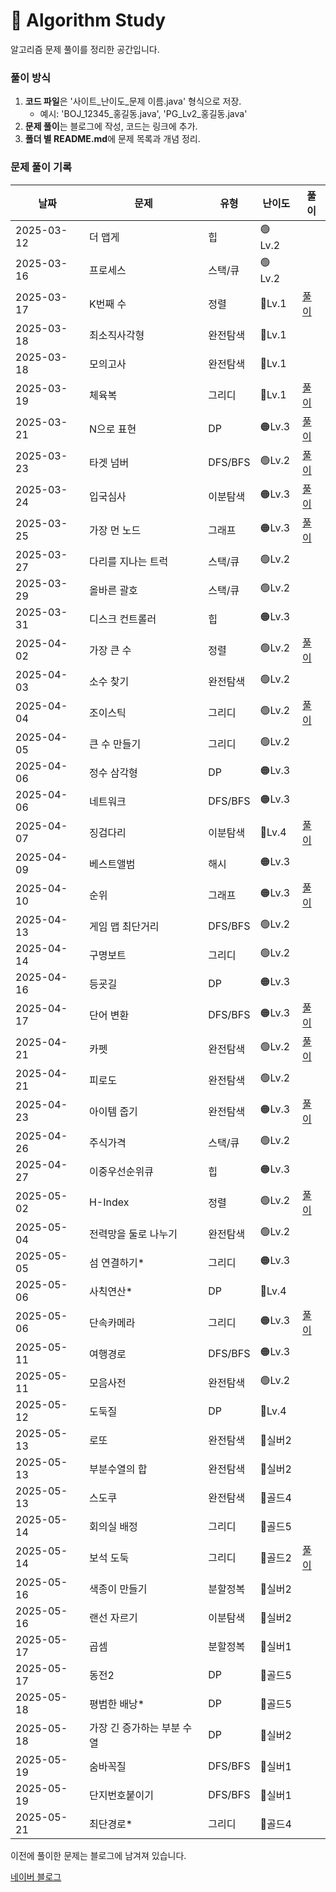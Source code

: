 # 📌 Algorithm Study

알고리즘 문제 풀이를 정리한 공간입니다.



### 풀이 방식
1. **코드 파일**은 '사이트_난이도_문제 이름.java' 형식으로 저장.
    - 예시: 'BOJ_12345_홍길동.java', 'PG_Lv2_홍길동.java'
2. **문제 풀이**는 블로그에 작성, 코드는 링크에 추가.
3. **폴더 별 README.md**에 문제 목록과 개념 정리.

### 문제 풀이 기록

| 날짜         | 문제              | 유형     | 난이도     | 풀이                                              |
|------------|-----------------|--------|---------|-------------------------------------------------|
| 2025-03-12 | 더 맵게            | 힙      | 🟢 Lv.2 |                                                 |
| 2025-03-16 | 프로세스            | 스택/큐   | 🟢 Lv.2 |                                                 |
| 2025-03-17 | K번째 수           | 정렬     | 🔵Lv.1  | [풀이](https://blog.naver.com/gamakk2/223799781209) |
| 2025-03-18 | 최소직사각형          | 완전탐색   | 🔵Lv.1  |                                                 |
| 2025-03-18 | 모의고사            | 완전탐색   | 🔵Lv.1  |                                                 |
| 2025-03-19 | 체육복             | 그리디    | 🔵Lv.1  | [풀이](https://blog.naver.com/gamakk2/223802861543) |
| 2025-03-21 | N으로 표현          | DP     | 🟠Lv.3  | [풀이](https://blog.naver.com/gamakk2/223805073009) |
| 2025-03-23 | 타겟 넘버           | DFS/BFS | 🟢Lv.2  | [풀이](https://blog.naver.com/gamakk2/223806408314) |
| 2025-03-24 | 입국심사            | 이분탐색   | 🟠Lv.3  | [풀이](https://blog.naver.com/gamakk2/223808371758) |
| 2025-03-25 | 가장 먼 노드         | 그래프    | 🟠Lv.3  | [풀이](https://blog.naver.com/gamakk2/223809854243) |
| 2025-03-27 | 다리를 지나는 트럭      | 스택/큐   | 🟢Lv.2  |                                                 |
| 2025-03-29 | 올바른 괄호          | 스택/큐   | 🟢Lv.2  |                                                 |
| 2025-03-31 | 디스크 컨트롤러        | 힙      | 🟠Lv.3  |                                                 |
| 2025-04-02 | 가장 큰 수          | 정렬     | 🟢Lv.2  | [풀이](https://blog.naver.com/gamakk2/223819506024) |
| 2025-04-03 | 소수 찾기           | 완전탐색   | 🟢Lv.2  |                                                 |
| 2025-04-04 | 조이스틱            | 그리디    | 🟢Lv.2  | [풀이](https://blog.naver.com/gamakk2/223823165881) |
| 2025-04-05 | 큰 수 만들기         | 그리디    | 🟢Lv.2  |                                                 |
| 2025-04-06 | 정수 삼각형          | DP     | 🟠Lv.3  |                                                 |
| 2025-04-06 | 네트워크            | DFS/BFS | 🟠Lv.3  |                                                 |
| 2025-04-07 | 징검다리            | 이분탐색   | 🔴Lv.4  | [풀이](https://blog.naver.com/gamakk2/223825584515) |
| 2025-04-09 | 베스트앨범           | 해시     | 🟠Lv.3  |                                                 |
| 2025-04-10 | 순위              | 그래프    | 🟠Lv.3  | [풀이]()                                          |
| 2025-04-13 | 게임 맵 최단거리       | DFS/BFS | 🟢Lv.2  |                                                 |
| 2025-04-14 | 구명보트            | 그리디    | 🟢Lv.2  |                                                 |
| 2025-04-16 | 등굣길             | DP     | 🟠Lv.3  |                                                 |
| 2025-04-17 | 단어 변환           | DFS/BFS | 🟠Lv.3  | [풀이](https://blog.naver.com/gamakk2/223838220484) |
| 2025-04-21 | 카펫              | 완전탐색   | 🟢Lv.2  | [풀이](https://blog.naver.com/gamakk2/223841804550) |
| 2025-04-21 | 피로도             | 완전탐색   | 🟢Lv.2  |                                                 |
| 2025-04-23 | 아이템 줍기          | 완전탐색   | 🟠Lv.3  | [풀이](https://blog.naver.com/gamakk2/223844445405) |
| 2025-04-26 | 주식가격            | 스택/큐   | 🟢Lv.2  |                                                 |
| 2025-04-27 | 이중우선순위큐         | 힙      | 🟠Lv.3  |                                                 |
| 2025-05-02 | H-Index         | 정렬     | 🟢Lv.2  | [풀이](https://blog.naver.com/gamakk2/223853668750) |
| 2025-05-04 | 전력망을 둘로 나누기     | 완전탐색   | 🟢Lv.2  |                                                 |
| 2025-05-05 | 섬 연결하기*         | 그리디    | 🟠Lv.3  |                                                 |
| 2025-05-06 | 사칙연산*           | DP     | 🔴Lv.4  |                                                 |
| 2025-05-06 | 단속카메라           | 그리디    | 🟠Lv.3  | [풀이](https://blog.naver.com/gamakk2/223856958267) |
| 2025-05-11 | 여행경로            | DFS/BFS | 🟠Lv.3  |                                                 |
| 2025-05-11 | 모음사전            | 완전탐색   | 🟢Lv.2  |                                                 |
| 2025-05-12 | 도둑질             | DP     | 🔴Lv.4  |                                                 |
| 2025-05-13 | 로또              | 완전탐색   | 🥈실버2   |                                                 |
| 2025-05-13 | 부분수열의 합         | 완전탐색   | 🥈실버2   |                                                 |
| 2025-05-13 | 스도쿠             | 완전탐색   | 🥇골드4   |                                                 |
| 2025-05-14 | 회의실 배정          | 그리디    | 🥇골드5   |                                                 |
| 2025-05-14 | 보석 도둑           | 그리디    | 🥇골드2   | [풀이](https://blog.naver.com/gamakk2/223865700182) |
| 2025-05-16 | 색종이 만들기         | 분할정복   | 🥈실버2   |                                                 |
| 2025-05-16 | 랜선 자르기          | 이분탐색   | 🥈실버2   |                                           |
| 2025-05-17 | 곱셈              | 분할정복   | 🥈실버1   |                                         |
| 2025-05-17 | 동전2             | DP     | 🥇골드5   |                                         |
| 2025-05-18 | 평범한 배낭*         | DP     | 🥇골드5   |                                         |
| 2025-05-18 | 가장 긴 증가하는 부분 수열 | DP     | 🥈실버2   |                                         |
| 2025-05-19 | 숨바꼭질            | DFS/BFS | 🥈실버1   |                                         |
| 2025-05-19 | 단지번호붙이기         | DFS/BFS | 🥈실버1   |                                         |
| 2025-05-21 | 최단경로*           | 그리디    | 🥇골드4   |                                         |

이전에 풀이한 문제는 블로그에 남겨져 있습니다.

[네이버 블로그](https://blog.naver.com/gamakk2/223793678530)
